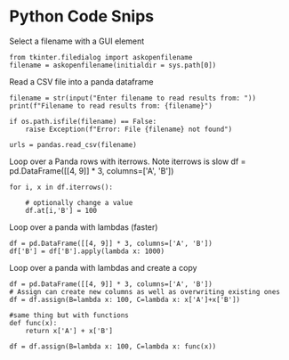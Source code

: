 # Python Code Snips

Select a filename with a GUI element

    from tkinter.filedialog import askopenfilename
    filename = askopenfilename(initialdir = sys.path[0])

Read a CSV file into a panda dataframe

    filename = str(input("Enter filename to read results from: "))
    print(f"Filename to read results from: {filename}")

    if os.path.isfile(filename) == False:
        raise Exception(f"Error: File {filename} not found")

    urls = pandas.read_csv(filename)

Loop over a Panda rows with iterrows. Note iterrows is slow
    df = pd.DataFrame([[4, 9]] * 3, columns=['A', 'B'])

    for i, x in df.iterrows():

        # optionally change a value
        df.at[i,'B'] = 100

Loop over a panda with lambdas (faster)

    df = pd.DataFrame([[4, 9]] * 3, columns=['A', 'B'])
    df['B'] = df['B'].apply(lambda x: 1000)

Loop over a panda with lambdas and create a copy

    df = pd.DataFrame([[4, 9]] * 3, columns=['A', 'B'])
    # Assign can create new columns as well as overwriting existing ones
    df = df.assign(B=lambda x: 100, C=lambda x: x['A']+x['B'])

    #same thing but with functions
    def func(x):
        return x['A'] + x['B']

    df = df.assign(B=lambda x: 100, C=lambda x: func(x))
    




